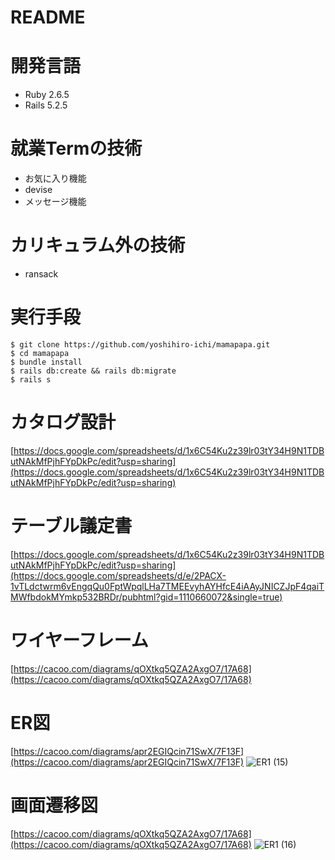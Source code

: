# README
# 開発言語
- Ruby 2.6.5
- Rails 5.2.5
# 就業Termの技術
- お気に入り機能
- devise
- メッセージ機能
# カリキュラム外の技術
- ransack
# 実行手段
```
$ git clone https://github.com/yoshihiro-ichi/mamapapa.git  
$ cd mamapapa  
$ bundle install  
$ rails db:create && rails db:migrate  
$ rails s
```
# カタログ設計
[https://docs.google.com/spreadsheets/d/1x6C54Ku2z39lr03tY34H9N1TDButNAkMfPjhFYpDkPc/edit?usp=sharing](https://docs.google.com/spreadsheets/d/1x6C54Ku2z39lr03tY34H9N1TDButNAkMfPjhFYpDkPc/edit?usp=sharing)
# テーブル議定書
[https://docs.google.com/spreadsheets/d/1x6C54Ku2z39lr03tY34H9N1TDButNAkMfPjhFYpDkPc/edit?usp=sharing](https://docs.google.com/spreadsheets/d/e/2PACX-1vTLdctwrm6vEngqQu0FptWpqlLHa7TMEEvyhAYHfcE4iAAyJNICZJpF4qaiTMWfbdokMYmkp532BRDr/pubhtml?gid=1110660072&single=true)
# ワイヤーフレーム
[https://cacoo.com/diagrams/qOXtkq5QZA2AxgO7/17A68](https://cacoo.com/diagrams/qOXtkq5QZA2AxgO7/17A68)
# ER図
[https://cacoo.com/diagrams/apr2EGIQcin71SwX/7F13F](https://cacoo.com/diagrams/apr2EGIQcin71SwX/7F13F)
![ER1 (15)](https://user-images.githubusercontent.com/83752978/128461692-99766c36-f9e2-4fee-b170-5c006584fc18.png)
# 画面遷移図
[https://cacoo.com/diagrams/qOXtkq5QZA2AxgO7/17A68](https://cacoo.com/diagrams/qOXtkq5QZA2AxgO7/17A68)
![ER1 (16)](https://user-images.githubusercontent.com/83752978/128474985-264ef57b-a772-4eab-afcc-dee04dfe2906.png)
